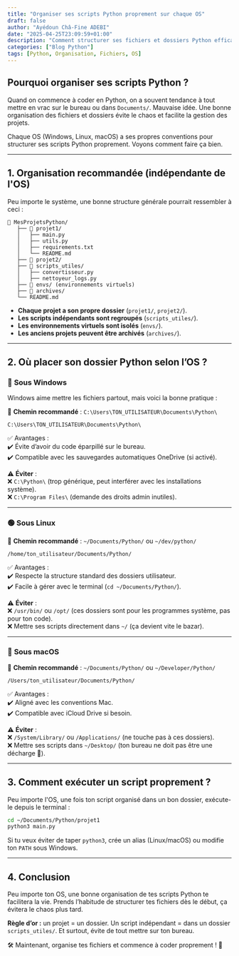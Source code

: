 ```yaml
---
title: "Organiser ses scripts Python proprement sur chaque OS"
draft: false
author: "Ayédoun Châ-Fine ADEBI"
date: "2025-04-25T23:09:59+01:00"
description: "Comment structurer ses fichiers et dossiers Python efficacement sous Windows, Linux et macOS."
categories: ["Blog Python"]
tags: [Python, Organisation, Fichiers, OS]
---
```


## Pourquoi organiser ses scripts Python ?

Quand on commence à coder en Python, on a souvent tendance à tout mettre en vrac sur le bureau ou dans `Documents/`. Mauvaise idée. Une bonne organisation des fichiers et dossiers évite le chaos et facilite la gestion des projets.

Chaque OS (Windows, Linux, macOS) a ses propres conventions pour structurer ses scripts Python proprement. Voyons comment faire ça bien.

---

## 1. Organisation recommandée (indépendante de l'OS)

Peu importe le système, une bonne structure générale pourrait ressembler à ceci :

```plaintext
📁 MesProjetsPython/
   ├── 📁 projet1/
   │   ├── main.py
   │   ├── utils.py
   │   ├── requirements.txt
   │   └── README.md
   ├── 📁 projet2/
   ├── 📁 scripts_utiles/
   │   ├── convertisseur.py
   │   ├── nettoyeur_logs.py
   ├── 📁 envs/ (environnements virtuels)
   ├── 📁 archives/
   └── README.md
```

- **Chaque projet a son propre dossier** (`projet1/`, `projet2/`).
- **Les scripts indépendants sont regroupés** (`scripts_utiles/`).
- **Les environnements virtuels sont isolés** (`envs/`).
- **Les anciens projets peuvent être archivés** (`archives/`).

---

## 2. Où placer son dossier Python selon l’OS ?

### 🔵 **Sous Windows**

Windows aime mettre les fichiers partout, mais voici la bonne pratique :

📍 **Chemin recommandé** : `C:\Users\TON_UTILISATEUR\Documents\Python\`

```plaintext
C:\Users\TON_UTILISATEUR\Documents\Python\
```

✅ Avantages :  
✔️ Évite d’avoir du code éparpillé sur le bureau.  
✔️ Compatible avec les sauvegardes automatiques OneDrive (si activé).

⚠️ **Éviter** :  
❌ `C:\Python\` (trop générique, peut interférer avec les installations système).  
❌ `C:\Program Files\` (demande des droits admin inutiles).

---

### 🟢 **Sous Linux**

📍 **Chemin recommandé** : `~/Documents/Python/` ou `~/dev/python/`

```plaintext
/home/ton_utilisateur/Documents/Python/
```

✅ Avantages :  
✔️ Respecte la structure standard des dossiers utilisateur.  
✔️ Facile à gérer avec le terminal (`cd ~/Documents/Python/`).

⚠️ **Éviter** :  
❌ `/usr/bin/` ou `/opt/` (ces dossiers sont pour les programmes système, pas pour ton code).  
❌ Mettre ses scripts directement dans `~/` (ça devient vite le bazar).

---

### 🍏 **Sous macOS**

📍 **Chemin recommandé** : `~/Documents/Python/` ou `~/Developer/Python/`

```plaintext
/Users/ton_utilisateur/Documents/Python/
```

✅ Avantages :  
✔️ Aligné avec les conventions Mac.  
✔️ Compatible avec iCloud Drive si besoin.

⚠️ **Éviter** :  
❌ `/System/Library/` ou `/Applications/` (ne touche pas à ces dossiers).  
❌ Mettre ses scripts dans `~/Desktop/` (ton bureau ne doit pas être une décharge 🚮).

---

## 3. Comment exécuter un script proprement ?

Peu importe l'OS, une fois ton script organisé dans un bon dossier, exécute-le depuis le terminal :

```bash
cd ~/Documents/Python/projet1
python3 main.py
```

Si tu veux éviter de taper `python3`, crée un alias (Linux/macOS) ou modifie ton `PATH` sous Windows.

---

## 4. Conclusion

Peu importe ton OS, une bonne organisation de tes scripts Python te facilitera la vie. Prends l’habitude de structurer tes fichiers dès le début, ça évitera le chaos plus tard.

**Règle d’or :** un projet = un dossier. Un script indépendant = dans un dossier `scripts_utiles/`. Et surtout, évite de tout mettre sur ton bureau.

🛠️ Maintenant, organise tes fichiers et commence à coder proprement ! 🚀

